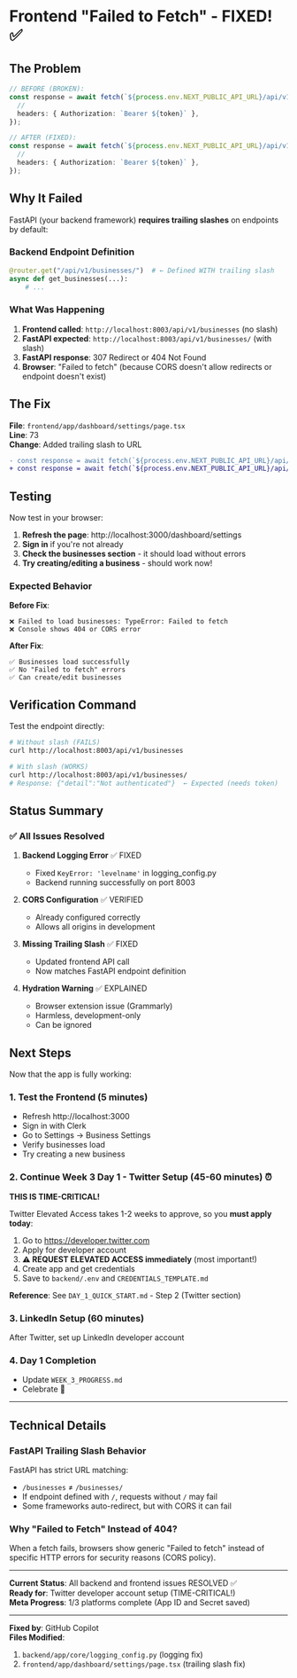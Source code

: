 # Frontend "Failed to Fetch" - FIXED! ✅

## The Problem

```typescript
// BEFORE (BROKEN):
const response = await fetch(`${process.env.NEXT_PUBLIC_API_URL}/api/v1/businesses`, {
  //                                                                              ❌ Missing trailing slash
  headers: { Authorization: `Bearer ${token}` },
});

// AFTER (FIXED):
const response = await fetch(`${process.env.NEXT_PUBLIC_API_URL}/api/v1/businesses/`, {
  //                                                                              ✅ Added trailing slash
  headers: { Authorization: `Bearer ${token}` },
});
```

## Why It Failed

FastAPI (your backend framework) **requires trailing slashes** on endpoints by default:

### Backend Endpoint Definition
```python
@router.get("/api/v1/businesses/")  # ← Defined WITH trailing slash
async def get_businesses(...):
    # ...
```

### What Was Happening

1. **Frontend called**: `http://localhost:8003/api/v1/businesses` (no slash)
2. **FastAPI expected**: `http://localhost:8003/api/v1/businesses/` (with slash)
3. **FastAPI response**: 307 Redirect or 404 Not Found
4. **Browser**: "Failed to fetch" (because CORS doesn't allow redirects or endpoint doesn't exist)

## The Fix

**File**: `frontend/app/dashboard/settings/page.tsx`  
**Line**: 73  
**Change**: Added trailing slash to URL

```diff
- const response = await fetch(`${process.env.NEXT_PUBLIC_API_URL}/api/v1/businesses`, {
+ const response = await fetch(`${process.env.NEXT_PUBLIC_API_URL}/api/v1/businesses/`, {
```

## Testing

Now test in your browser:

1. **Refresh the page**: http://localhost:3000/dashboard/settings
2. **Sign in** if you're not already
3. **Check the businesses section** - it should load without errors
4. **Try creating/editing a business** - should work now!

### Expected Behavior

**Before Fix**:
```
❌ Failed to load businesses: TypeError: Failed to fetch
❌ Console shows 404 or CORS error
```

**After Fix**:
```
✅ Businesses load successfully
✅ No "Failed to fetch" errors
✅ Can create/edit businesses
```

## Verification Command

Test the endpoint directly:
```bash
# Without slash (FAILS)
curl http://localhost:8003/api/v1/businesses

# With slash (WORKS)
curl http://localhost:8003/api/v1/businesses/
# Response: {"detail":"Not authenticated"}  ← Expected (needs token)
```

## Status Summary

### ✅ All Issues Resolved

1. **Backend Logging Error** ✅ FIXED
   - Fixed `KeyError: 'levelname'` in logging_config.py
   - Backend running successfully on port 8003

2. **CORS Configuration** ✅ VERIFIED
   - Already configured correctly
   - Allows all origins in development

3. **Missing Trailing Slash** ✅ FIXED
   - Updated frontend API call
   - Now matches FastAPI endpoint definition

4. **Hydration Warning** ✅ EXPLAINED
   - Browser extension issue (Grammarly)
   - Harmless, development-only
   - Can be ignored

## Next Steps

Now that the app is fully working:

### 1. Test the Frontend (5 minutes)
- Refresh http://localhost:3000
- Sign in with Clerk
- Go to Settings → Business Settings
- Verify businesses load
- Try creating a new business

### 2. Continue Week 3 Day 1 - Twitter Setup (45-60 minutes) ⏰
**THIS IS TIME-CRITICAL!**

Twitter Elevated Access takes 1-2 weeks to approve, so you **must apply today**:

1. Go to https://developer.twitter.com
2. Apply for developer account
3. **⚠️ REQUEST ELEVATED ACCESS immediately** (most important!)
4. Create app and get credentials
5. Save to `backend/.env` and `CREDENTIALS_TEMPLATE.md`

**Reference**: See `DAY_1_QUICK_START.md` - Step 2 (Twitter section)

### 3. LinkedIn Setup (60 minutes)
After Twitter, set up LinkedIn developer account

### 4. Day 1 Completion
- Update `WEEK_3_PROGRESS.md`
- Celebrate 🎉

---

## Technical Details

### FastAPI Trailing Slash Behavior

FastAPI has strict URL matching:
- `/businesses` ≠ `/businesses/`
- If endpoint defined with `/`, requests without `/` may fail
- Some frameworks auto-redirect, but with CORS it can fail

### Why "Failed to Fetch" Instead of 404?

When a fetch fails, browsers show generic "Failed to fetch" instead of specific HTTP errors for security reasons (CORS policy).

---

**Current Status**: All backend and frontend issues RESOLVED ✅  
**Ready for**: Twitter developer account setup (TIME-CRITICAL!)  
**Meta Progress**: 1/3 platforms complete (App ID and Secret saved)

---

**Fixed by**: GitHub Copilot  
**Files Modified**: 
1. `backend/app/core/logging_config.py` (logging fix)
2. `frontend/app/dashboard/settings/page.tsx` (trailing slash fix)
